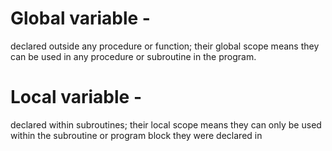 # Global variable - 
declared outside any procedure or function; their global scope means they can be used in any procedure or subroutine in the program. 

# Local variable - 
declared within subroutines; their local scope means they can only be used within the subroutine or program block they were declared in


